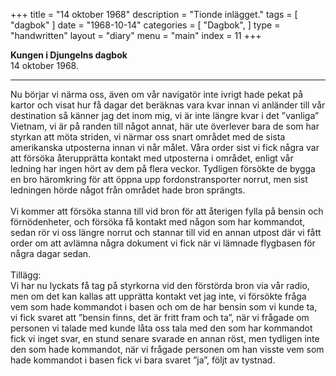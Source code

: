 +++
title = "14 oktober 1968"
description = "Tionde inlägget."
tags = [
    "dagbok"
]
date = "1968-10-14"
categories = [
    "Dagbok",
]
type = "handwritten"
layout = "diary"
menu = "main"
index = 11
+++

<b>Kungen i Djungelns dagbok</b><br/>
14 oktober 1968.
<hr />

Nu börjar vi närma oss, även om vår navigatör inte ivrigt hade pekat på kartor och visat hur få dagar det beräknas vara kvar innan vi anländer till vår destination så känner jag det inom mig, vi är inte längre kvar i det ”vanliga” Vietnam, vi är på randen till något annat, här ute överlever bara de som har styrkan att möta striden, vi närmar oss snart området med de sista  amerikanska utposterna innan vi når målet. Våra order sist vi fick några var att försöka återupprätta kontakt med utposterna i området, enligt vår ledning har ingen hört av dem på flera veckor. Tydligen försökte de bygga en bro häromkring för att öppna upp fordonstransporter norrut, men sist ledningen hörde något från området hade bron sprängts. 
\
\
Vi kommer att försöka stanna till vid bron för att återigen fylla på bensin och förnödenheter, och försöka få kontakt med någon som har kommandot, sedan rör vi oss längre norrut och stannar till vid en annan utpost där vi fått order om att avlämna några dokument vi fick när vi lämnade flygbasen för några dagar sedan. 
\
\
Tillägg:
\
Vi har nu lyckats få tag på styrkorna vid den förstörda bron via vår radio, men om det kan kallas att upprätta kontakt vet jag inte, vi försökte fråga vem som hade kommandot i basen och om de har bensin som vi kunde ta, vi fick svaret att ”bensin finns, det är fritt fram och ta”, när vi frågade om personen vi talade med kunde låta oss tala med den som har kommandot fick vi inget svar, en stund senare svarade en annan röst, men tydligen inte den som hade kommandot, när vi frågade personen om han visste vem som hade kommandot i basen fick vi bara svaret ”ja”, följt av tystnad.


